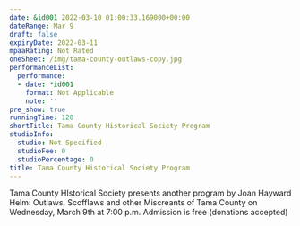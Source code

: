 ```yaml
---
date: &id001 2022-03-10 01:00:33.169000+00:00
dateRange: Mar 9
draft: false
expiryDate: 2022-03-11
mpaaRating: Not Rated
oneSheet: /img/tama-county-outlaws-copy.jpg
performanceList:
  performance:
  - date: *id001
    format: Not Applicable
    note: ''
pre_show: true
runningTime: 120
shortTitle: Tama County Historical Society Program
studioInfo:
  studio: Not Specified
  studioFee: 0
  studioPercentage: 0
title: Tama County Historical Society Program
---
```


Tama County HIstorical Society presents another program by Joan Hayward Helm: Outlaws, Scofflaws and other Miscreants of Tama County on Wednesday, March 9th at 7:00 p.m. Admission is free (donations accepted)